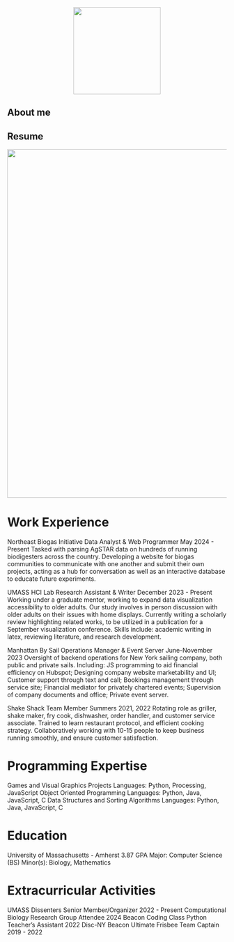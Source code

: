 <div style="text-align: center;">
      <img src="https://github.com/Henry-WK/henry-wk.github.io/assets/152219380/7f632b5e-4a1f-4f87-81b0-3378f4e2258d" height="200" width ="200">
</div>

## About me

## Resume

<div style="text-align: center;">
      <img src="https://github.com/Henry-WK/henry-wk.github.io/assets/152219380/21105069-5d07-42e7-ae51-81f215910aba" height="800" width ="800">
</div>

# Work Experience	
Northeast Biogas Initiative	Data Analyst & Web Programmer            May 2024 - Present
Tasked with parsing AgSTAR data on hundreds of running biodigesters across the country. Developing a website for biogas communities to communicate with one another and submit their own projects, acting as a hub for conversation as well as an interactive database to educate future experiments. 

UMASS HCI Lab         		Research Assistant & Writer          December 2023 - Present
Working under a graduate mentor, working to expand data visualization accessibility to older adults. Our study involves in person discussion with older adults on their issues with home displays. Currently writing a scholarly review highlighting related works, to be utilized in a publication for a September visualization conference. Skills include: academic writing in latex, reviewing literature, and research development.

Manhattan By Sail			Operations Manager & Event Server   June-November 2023
Oversight of backend operations for New York sailing company, both public and private sails. Including: JS programming to aid financial efficiency on Hubspot; Designing company website marketability and UI; Customer support through text and call; Bookings management through service site; Financial mediator for privately chartered events; Supervision of company documents and office; Private event server.

Shake Shack			 Team Member	 			Summers 2021, 2022
Rotating role as griller, shake maker, fry cook, dishwasher, order handler, and customer service associate. Trained to learn restaurant protocol, and efficient cooking strategy.  Collaboratively working with 10-15 people to keep business running smoothly, and ensure customer satisfaction.

# Programming Expertise 
Games and Visual Graphics Projects			Languages: 	Python, Processing, JavaScript
Object Oriented Programming			Languages:	Python, Java, JavaScript, C
Data Structures and Sorting Algorithms		Languages:	Python, Java, JavaScript, C

# Education
University of Massachusetts - Amherst	3.87 GPA
Major: Computer Science (BS)		Minor(s): Biology, Mathematics

# Extracurricular Activities
UMASS Dissenters 				Senior Member/Organizer 		  	2022 - Present
Computational Biology Research Group	Attendee					2024
Beacon Coding Class				Python Teacher’s Assistant			2022
Disc-NY Beacon Ultimate Frisbee 		Team Captain 					2019 - 2022
